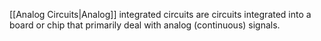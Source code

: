 [[Analog Circuits|Analog]] integrated circuits are circuits integrated into a board or chip that primarily deal with analog (continuous) signals.